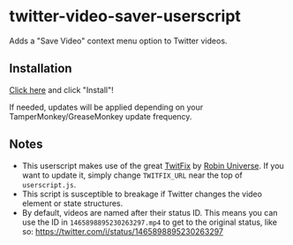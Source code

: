 # twitter-video-saver-userscript
Adds a "Save Video" context menu option to Twitter videos.

## Installation
[Click here](https://raw.githubusercontent.com/FlyingSixtySix/twitter-video-saver/main/twitter-video-saver.user.js) and click "Install"!

If needed, updates will be applied depending on your TamperMonkey/GreaseMonkey update frequency.

## Notes
- This userscript makes use of the great [TwitFix](https://github.com/robinuniverse/twitfix) by [Robin Universe](https://github.com/robinuniverse).
If you want to update it, simply change `TWITFIX_URL` near the top of `userscript.js`.
- This script is susceptible to breakage if Twitter changes the video element or state structures.
- By default, videos are named after their status ID.
This means you can use the ID in `1465898895230263297.mp4` to get to the original status, like so: https://twitter.com/i/status/1465898895230263297
